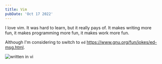 ```yaml
---
title: Vim
pubDate: 'Oct 17 2022'
---
```


I love vim. It was hard to learn, but it really pays of. It makes writing more fun, it makes programming more fun, it makes work more fun.

Although I'm considering to switch to `ed` https://www.gnu.org/fun/jokes/ed-msg.html.

<img src="/images/written-in-vi.gif" alt="written in vi">
